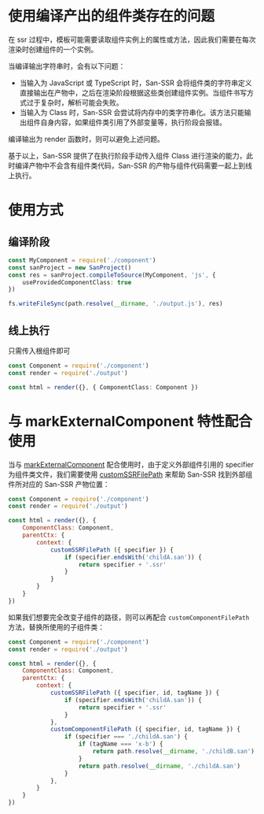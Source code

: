# 使用编译产出的组件类存在的问题

在 ssr 过程中，模板可能需要读取组件实例上的属性或方法，因此我们需要在每次渲染时创建组件的一个实例。

当编译输出字符串时，会有以下问题：

- 当输入为 JavaScript 或 TypeScript 时，San-SSR 会将组件类的字符串定义直接输出在产物中，之后在渲染阶段根据这些类创建组件实例。当组件书写方式过于复杂时，解析可能会失败。
- 当输入为 Class 时，San-SSR 会尝试将内存中的类字符串化。该方法只能输出组件自身内容，如果组件类引用了外部变量等，执行阶段会报错。

编译输出为 render 函数时，则可以避免上述问题。

基于以上，San-SSR 提供了在执行阶段手动传入组件 Class 进行渲染的能力，此时编译产物中不会含有组件类代码，San-SSR 的产物与组件代码需要一起上到线上执行。

# 使用方式

## 编译阶段

```typescript
const MyComponent = require('./component')
const sanProject = new SanProject()
const res = sanProject.compileToSource(MyComponent, 'js', {
    useProvidedComponentClass: true
})

fs.writeFileSync(path.resolve(__dirname, './output.js'), res)
```

## 线上执行

只需传入根组件即可

```typescript
const Component = require('./component')
const render = require('./output')

const html = render({}, { ComponentClass: Component })
```

# 与 markExternalComponent 特性配合使用

当与 [markExternalComponent](./使用-markExternalComponent-特性进行编译.md) 配合使用时，由于定义外部组件引用的 specifier 为组件类文件，我们需要使用 [customSSRFilePath](./渲染阶段自定义组件路径.md) 来帮助 San-SSR 找到外部组件所对应的 San-SSR 产物位置：

```javascript
const Component = require('./component')
const render = require('./output')

const html = render({}, {
    ComponentClass: Component,
    parentCtx: {
        context: {
            customSSRFilePath ({ specifier }) {
                if (specifier.endsWith('childA.san')) {
                    return specifier + '.ssr'
                }
            }
        }
    }
})
```

如果我们想要完全改变子组件的路径，则可以再配合 `customComponentFilePath` 方法，替换所使用的子组件类：

```javascript
const Component = require('./component')
const render = require('./output')

const html = render({}, {
    ComponentClass: Component,
    parentCtx: {
        context: {
            customSSRFilePath ({ specifier, id, tagName }) {
                if (specifier.endsWith('childA.san')) {
                    return specifier + '.ssr'
                }
            },
            customComponentFilePath ({ specifier, id, tagName }) {
                if (specifier === './childA.san') {
                    if (tagName === 'x-b') {
                        return path.resolve(__dirname, './childB.san')
                    }
                    return path.resolve(__dirname, './childA.san')
                }
            },
        }
    }
})
```